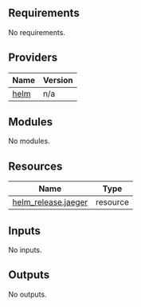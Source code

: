 ## Requirements

No requirements.

## Providers

| Name | Version |
|------|---------|
| <a name="provider_helm"></a> [helm](#provider\_helm) | n/a |

## Modules

No modules.

## Resources

| Name | Type |
|------|------|
| [helm_release.jaeger](https://registry.terraform.io/providers/hashicorp/helm/latest/docs/resources/release) | resource |

## Inputs

No inputs.

## Outputs

No outputs.
